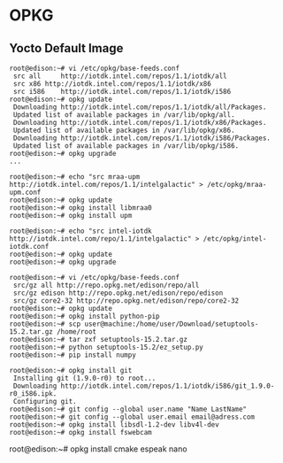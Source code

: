 OPKG
==

## Yocto Default Image

    root@edison:~# vi /etc/opkg/base-feeds.conf
     src all     http://iotdk.intel.com/repos/1.1/iotdk/all
     src x86 http://iotdk.intel.com/repos/1.1/iotdk/x86
     src i586    http://iotdk.intel.com/repos/1.1/iotdk/i586
    root@edison:~# opkg update
     Downloading http://iotdk.intel.com/repos/1.1/iotdk/all/Packages.
     Updated list of available packages in /var/lib/opkg/all.
     Downloading http://iotdk.intel.com/repos/1.1/iotdk/x86/Packages.
     Updated list of available packages in /var/lib/opkg/x86.
     Downloading http://iotdk.intel.com/repos/1.1/iotdk/i586/Packages.
     Updated list of available packages in /var/lib/opkg/i586.
    root@edison:~# opkg upgrade
    ...

    root@edison:~# echo "src mraa-upm http://iotdk.intel.com/repos/1.1/intelgalactic" > /etc/opkg/mraa-upm.conf
    root@edison:~# opkg update
    root@edison:~# opkg install libmraa0
    root@edison:~# opkg install upm

    root@edison:~# echo "src intel-iotdk http://iotdk.intel.com/repo/1.1/intelgalactic" > /etc/opkg/intel-iotdk.conf
    root@edison:~# opkg update
    root@edison:~# opkg upgrade

    root@edison:~# vi /etc/opkg/base-feeds.conf
     src/gz all http://repo.opkg.net/edison/repo/all
     src/gz edison http://repo.opkg.net/edison/repo/edison
     src/gz core2-32 http://repo.opkg.net/edison/repo/core2-32
    root@edison:~# opkg update
    root@edison:~# opkg install python-pip
    root@edison:~# scp user@machine:/home/user/Download/setuptools-15.2.tar.gz /home/root
    root@edison:~# tar zxf setuptools-15.2.tar.gz
    root@edison:~# python setuptools-15.2/ez_setup.py
    root@edison:~# pip install numpy

    root@edison:~# opkg install git
     Installing git (1.9.0-r0) to root...
     Downloading http://iotdk.intel.com/repos/1.1/iotdk/i586/git_1.9.0-r0_i586.ipk.
     Configuring git.
    root@edison:~# git config --global user.name "Name LastName"
    root@edison:~# git config --global user.email email@adress.com
    root@edison:~# opkg install libsdl-1.2-dev libv4l-dev
    root@edison:~# opkg install fswebcam

root@edison:~# opkg install cmake espeak nano 
